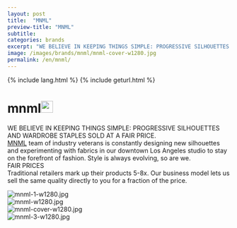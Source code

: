 ```yaml
---
layout: post
title:  "MNML"
preview-title: "MNML"
subtitle:
categories: brands
excerpt: "WE BELIEVE IN KEEPING THINGS SIMPLE: PROGRESSIVE SILHOUETTES AND WARDROBE STAPLES SOLD AT A FAIR PRICE" 
image: /images/brands/mnml/mnml-cover-w1280.jpg
permalink: /en/mnml/
---
```

{% include lang.html %}
{% include geturl.html %}
<div class="dark-grey-bg">
    <div class="container">
        <div class="row">
            <div class="col section ft-white ft-300">
                <h1 class="white-color">mnml<img class="space" src="{{ '/assets/images/aquarius.png' | prepend: SourceUrl }}" width="27"></h1>
                <p>WE BELIEVE IN KEEPING THINGS SIMPLE: PROGRESSIVE SILHOUETTES AND WARDROBE STAPLES SOLD AT A FAIR PRICE.<br>
                <a class="red ft-400" href="https://instagram.com/mnml.la?utm_source=ig_profile_share&igshid=1tyzwqwjuhwz6/" target="_blank">MNML</a> team of industry veterans is constantly designing new silhouettes and experimenting with fabrics in our downtown Los Angeles studio to stay on the forefront of fashion. Style is always evolving, so are we.<br>
                FAIR PRICES<br>
                Traditional retailers mark up their products 5-8x. Our business model lets us sell the same quality directly to you for a fraction of the price.</p>  
            </div>
        </div>
    </div>
    <div class="post-gallery">
        <div class="container">
            <div class="row">
                <div class="col">
                    <img src="{{ '/images/brands/mnml/mnml-1-w1280.jpg' | prepend: SourceUrl }}" alt="mnml-1-w1280.jpg">
                </div>
            </div>
            <div class="row">
                <div class="col-md-6">
                    <img src="{{ '/images/brands/mnml/mnml-w1280.jpg' | prepend: SourceUrl }}" alt="mnml-w1280.jpg">
                </div>
                <div class="col-md-6">
                    <img src="{{ '/images/brands/mnml/mnml-cover-w1280.jpg' | prepend: SourceUrl }}" alt="mnml-cover-w1280.jpg">
                </div>
            </div>
            <div class="row">
                <div class="col">
                    <img src="{{ '/images/brands/mnml/mnml-3-w1280.jpg' | prepend: SourceUrl }}" alt="mnml-3-w1280.jpg">
                </div>
            </div>
        </div>
    </div>
</div>